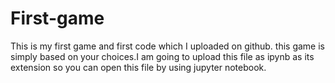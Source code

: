 # First-game
This is my first game and first code which I uploaded on github. 
this game is simply based on your choices.I am going to upload this file as ipynb as its extension so you can open this file by using jupyter notebook.
